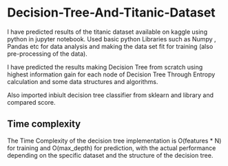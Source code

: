 
# Decision-Tree-And-Titanic-Dataset

I have predicted results of the titanic dataset available on kaggle using python in jupyter notebook. Used basic python Libraries such as Numpy , Pandas etc for data analysis and making the data set fit for training (also pre-processing of the data). 

I have predicted the results making Decision Tree from scratch using  highest information gain for each node of Decision Tree Through Entropy calculation and some data structures and algorithms.

Also imported inbiult decision tree classifier from sklearn and library and compared score.





## Time complexity

The Time Complexity of the decision tree implementation is O(features * N) for training and O(max_depth) for prediction, with the actual performance depending on the specific dataset and the structure of the decision tree.